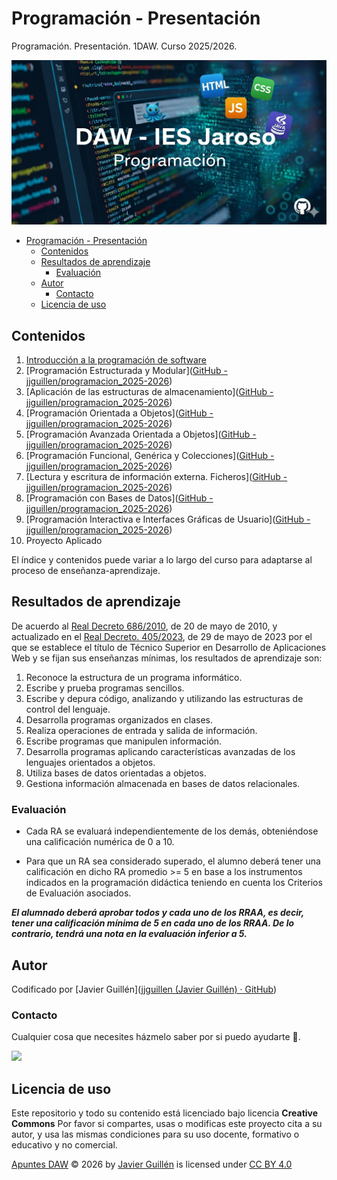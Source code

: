 # Programación - Presentación

Programación. Presentación. 1DAW. Curso 2025/2026.

![imagen](./Images/Programacion.png)

- [Programación - Presentación](#programación---presentación)
  - [Contenidos](#contenidos)
  - [Resultados de aprendizaje](#resultados-de-aprendizaje)
    - [Evaluación](#evaluación)
  - [Autor](#autor)
    - [Contacto](#contacto)
  - [Licencia de uso](#licencia-de-uso)

## Contenidos

1. [Introducción a la programación de software](https://github.com/jjguillen/programacion_2025-2026)
2. [Programación Estructurada y Modular]([GitHub - jjguillen/programacion_2025-2026](https://github.com/jjguillen/programacion_2025-2026))
3. [Aplicación de las estructuras de almacenamiento]([GitHub - jjguillen/programacion_2025-2026](https://github.com/jjguillen/programacion_2025-2026))
4. [Programación Orientada a Objetos]([GitHub - jjguillen/programacion_2025-2026](https://github.com/jjguillen/programacion_2025-2026))
5. [Programación Avanzada Orientada a Objetos]([GitHub - jjguillen/programacion_2025-2026](https://github.com/jjguillen/programacion_2025-2026))
6. [Programación Funcional, Genérica y Colecciones]([GitHub - jjguillen/programacion_2025-2026](https://github.com/jjguillen/programacion_2025-2026))
7. [Lectura y escritura de información externa. Ficheros]([GitHub - jjguillen/programacion_2025-2026](https://github.com/jjguillen/programacion_2025-2026))
8. [Programación con Bases de Datos]([GitHub - jjguillen/programacion_2025-2026](https://github.com/jjguillen/programacion_2025-2026))
9. [Programación Interactiva  e Interfaces Gráficas de Usuario]([GitHub - jjguillen/programacion_2025-2026](https://github.com/jjguillen/programacion_2025-2026))
10. Proyecto Aplicado

El índice y contenidos puede variar a lo largo del curso para adaptarse al proceso de enseñanza-aprendizaje.

## Resultados de aprendizaje

De acuerdo al [Real Decreto 686/2010](https://www.boe.es/boe/dias/2010/06/12/pdfs/BOE-A-2010-9269.pdf), de 20 de mayo de 2010, y actualizado en el [Real Decreto. 405/2023](https://www.boe.es/boe/dias/2023/06/03/pdfs/BOE-A-2023-13221.pdf), de 29 de mayo de 2023 por el que se establece el título de
Técnico Superior en Desarrollo de Aplicaciones Web y se fijan sus
enseñanzas mínimas, los resultados de aprendizaje son:

1. Reconoce la estructura de un programa informático.
2. Escribe y prueba programas sencillos.
3. Escribe y depura código, analizando y utilizando las estructuras de control del lenguaje.
4. Desarrolla programas organizados en clases.
5. Realiza operaciones de entrada y salida de información.
6. Escribe programas que manipulen información.
7. Desarrolla programas aplicando características avanzadas de los lenguajes orientados a objetos.
8. Utiliza bases de datos orientadas a objetos.
9. Gestiona información almacenada en bases de datos relacionales.

### Evaluación

- Cada RA se evaluará independientemente de los demás, obteniéndose una calificación numérica de 0 a 10.

- Para que un RA sea considerado superado, el alumno deberá tener una calificación en dicho RA promedio >= 5 en base a los instrumentos indicados en la programación didáctica teniendo en cuenta los Criterios de Evaluación asociados.

***El alumnado deberá aprobar todos y cada uno de los RRAA, es decir, tener una calificación mínima de 5 en cada uno de los RRAA. De lo contrario, tendrá una nota en la evaluación inferior a 5.***

## Autor

Codificado por [Javier Guillén]([jjguillen (Javier Guillén) · GitHub](https://github.com/jjguillen))

### Contacto

<p>
  Cualquier cosa que necesites házmelo saber por si puedo ayudarte 💬.
</p>
<p>
 <a href="mailto:jguiben709@g.educaand.es" target="_blank">
        <img src="https://joseluisgs.github.io/img/favicon.png" 
    height="30">
    </a>

</p>

## Licencia de uso

Este repositorio y todo su contenido está licenciado bajo licencia **Creative Commons** Por favor si compartes, usas o modificas este proyecto cita a su autor, y usa las mismas condiciones para su uso docente, formativo o educativo y no comercial.

<a href="https://creativecommons.org">Apuntes DAW</a> © 2026 by <a href="https://creativecommons.org">Javier Guillén</a> is licensed under <a href="https://creativecommons.org/licenses/by/4.0/">CC BY 4.0</a>

<img src="https://mirrors.creativecommons.org/presskit/icons/cc.svg" alt="" style="max-width: 1em;max-height:1em;margin-left: .2em;"><img src="https://mirrors.creativecommons.org/presskit/icons/by.svg" alt="" style="max-width: 1em;max-height:1em;margin-left: .2em;">
